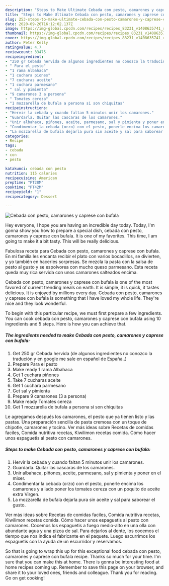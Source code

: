 ```yaml
---
description: "Steps to Make Ultimate Cebada con pesto, camarones y caprese con bufala"
title: "Steps to Make Ultimate Cebada con pesto, camarones y caprese con bufala"
slug: 253-steps-to-make-ultimate-cebada-con-pesto-camarones-y-caprese-con-bufala
date: 2020-09-26T16:12:02.137Z
image: https://img-global.cpcdn.com/recipes/recipes_83231_v1408635741_receta_foto_00083231-bihuudzzc3fbqn6npoyc/751x532cq70/cebada-con-pesto-camarones-y-caprese-con-bufala-foto-principal.jpg
thumbnail: https://img-global.cpcdn.com/recipes/recipes_83231_v1408635741_receta_foto_00083231-bihuudzzc3fbqn6npoyc/751x532cq70/cebada-con-pesto-camarones-y-caprese-con-bufala-foto-principal.jpg
cover: https://img-global.cpcdn.com/recipes/recipes_83231_v1408635741_receta_foto_00083231-bihuudzzc3fbqn6npoyc/751x532cq70/cebada-con-pesto-camarones-y-caprese-con-bufala-foto-principal.jpg
author: Peter Kelly
ratingvalue: 4.7
reviewcount: 33475
recipeingredient:
- "250 gr Cebada hervida de algunos ingredientes no conozco la traducin y en google me sale en espaol de Espaa"
- " Para el pesto"
- "1 rama Albahaca"
- "1 cuchara piones"
- "7 cucharas aceite"
- "1 cuchara parmesano"
- " sal y pimienta"
- "9 camarones 3 a persona"
- " Tomates cereza"
- "1 mozzarella de bufala a persona si son chiquitas"
recipeinstructions:
- "Hervir la cebada y cuando faltan 5 minutos unir los camarones."
- "Guardarla. Quitar las cascaras de los camarones."
- "Unir albahaca, piñones, aceite, parmesano, sal y pimienta y poner en el mixer."
- "Condimentar la cebada (orzo) con el pesto, ponerle encima los camarones y a lado poner los tomates cereza con un poquito de aceite extra Virgen."
- "La mozzarella de bufala dejarla pura sin aceite y sal para saborear el gusto."
categories:
- Recipe
tags:
- cebada
- con
- pesto

katakunci: cebada con pesto 
nutrition: 115 calories
recipecuisine: American
preptime: "PT28M"
cooktime: "PT42M"
recipeyield: "1"
recipecategory: Dessert

---
```



![Cebada con pesto, camarones y caprese con bufala](https://img-global.cpcdn.com/recipes/recipes_83231_v1408635741_receta_foto_00083231-bihuudzzc3fbqn6npoyc/751x532cq70/cebada-con-pesto-camarones-y-caprese-con-bufala-foto-principal.jpg)

Hey everyone, I hope you are having an incredible day today. Today, I'm gonna show you how to prepare a special dish, cebada con pesto, camarones y caprese con bufala. It is one of my favorites. This time, I am going to make it a bit tasty. This will be really delicious.

Fabulosa receta para Cebada con pesto, camarones y caprese con bufala. En mi familia les encanta recibir el plato con varios bocadillos, se divierten, y yo también en hacerles sorpresas. Se mezcla la pasta con la salsa de pesto al gusto y se espolvorea con mucho queso parmesano. Esta receta queda muy rica servida con unos camarones salteados encima.

Cebada con pesto, camarones y caprese con bufala is one of the most favored of current trending meals on earth. It is simple, it is quick, it tastes delicious. It is enjoyed by millions every day. Cebada con pesto, camarones y caprese con bufala is something that I have loved my whole life. They're nice and they look wonderful.


To begin with this particular recipe, we must first prepare a few ingredients. You can cook cebada con pesto, camarones y caprese con bufala using 10 ingredients and 5 steps. Here is how you can achieve that.

<!--inarticleads1-->

##### The ingredients needed to make Cebada con pesto, camarones y caprese con bufala:

1. Get 250 gr Cebada hervida (de algunos ingredientes no conozco la tradución y en google me sale en español de España..)
1. Prepare  Para el pesto
1. Make ready 1 rama Albahaca
1. Get 1 cuchara piñones
1. Take 7 cucharas aceite
1. Get 1 cuchara parmesano
1. Get  sal y pimienta
1. Prepare 9 camarones (3 a persona)
1. Make ready  Tomates cereza
1. Get 1 mozzarella de bufala a persona si son chiquitas


Le agregamos después los camarones, el pesto que ya tienen listo y las pastas. Una preparación sencilla de pasta cremosa con un toque de chipotle, camarones y tocino. Ver más ideas sobre Recetas de comidas faciles, Comida nutritiva recetas, Kiwilimon recetas comida. Cómo hacer unos espaguetis al pesto con camarones. 

<!--inarticleads2-->

##### Steps to make Cebada con pesto, camarones y caprese con bufala:

1. Hervir la cebada y cuando faltan 5 minutos unir los camarones.
1. Guardarla. Quitar las cascaras de los camarones.
1. Unir albahaca, piñones, aceite, parmesano, sal y pimienta y poner en el mixer.
1. Condimentar la cebada (orzo) con el pesto, ponerle encima los camarones y a lado poner los tomates cereza con un poquito de aceite extra Virgen.
1. La mozzarella de bufala dejarla pura sin aceite y sal para saborear el gusto.


Ver más ideas sobre Recetas de comidas faciles, Comida nutritiva recetas, Kiwilimon recetas comida. Cómo hacer unos espaguetis al pesto con camarones. Cocemos los espaguetis a fuego medio-alto en una olla con abundante agua y una pizca de sal. Para dejarlos al dente, los cocemos el tiempo que nos indica el fabricante en el paquete. Luego escurrimos los espaguetis con la ayuda de un escurridor y reservamos. 

So that is going to wrap this up for this exceptional food cebada con pesto, camarones y caprese con bufala recipe. Thanks so much for your time. I'm sure that you can make this at home. There is gonna be interesting food at home recipes coming up. Remember to save this page on your browser, and share it to your loved ones, friends and colleague. Thank you for reading. Go on get cooking!
